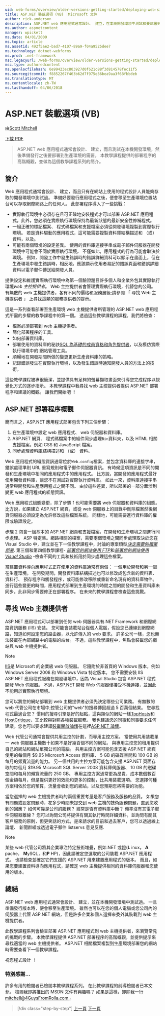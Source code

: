 ```yaml
---
uid: web-forms/overview/older-versions-getting-started/deploying-web-site-projects/asp-net-hosting-options-vb
title: ASP.NET 裝載選項 (VB) |Microsoft 文件
author: rick-anderson
description: ASP.NET web 應用程式通常設計、 建立，在本機開發環境中測試和要部署到實際執行環境 o...
ms.author: aspnetcontent
manager: wpickett
ms.date: 04/01/2009
ms.topic: article
ms.assetid: 492f5ae2-bad7-4107-89a9-f04a9525dee7
ms.technology: dotnet-webforms
ms.prod: .net-framework
msc.legacyurl: /web-forms/overview/older-versions-getting-started/deploying-web-site-projects/asp-net-hosting-options-vb
msc.type: authoredcontent
ms.openlocfilehash: 0e99423ec803927d0f621c88f3d814578fec11f5
ms.sourcegitcommit: f8852267f463b62d7f975e56bea9aa3f68fbbdeb
ms.translationtype: MT
ms.contentlocale: zh-TW
ms.lasthandoff: 04/06/2018
---
```

<a name="aspnet-hosting-options-vb"></a>ASP.NET 裝載選項 (VB)
====================
由[Scott Mitchell](https://twitter.com/ScottOnWriting)

[下載 PDF](http://download.microsoft.com/download/E/8/9/E8920AE6-D441-41A7-8A77-9EF8FF970D8B/aspnet_tutorial01_Basics_vb.pdf)

> ASP.NET web 應用程式通常會設計、 建立，而且測試在本機開發環境，然後準備發行之後要部署到生產環境的需要。 本教學課程提供的部署程序的高階概觀，並做為這個教學課程系列的簡介。


## <a name="introduction"></a>簡介

Web 應用程式通常會設計、 建立，而且只有在網站上使用的程式設計人員能夠存取的開發環境中測試過。 準備好要發行應用程式之後，便會移至生產環境位置站台可以存取網際網路上的任何人。 此部署程序導入了一些挑戰：

- 實際執行環境中必須存在且可正確地安裝程式才可以部署 ASP.NET 應用程式。此外，您必須在實際執行環境保持為最新狀態的最新安全性修補程式。
- 一組正確的標記檔案、 程式碼檔案和支援檔案必須從開發環境複製到實際執行環境。 若是資料驅動的應用程式，這可能需要複製資料庫結構描述和 （或） 資料，以及。
- 可能有兩個環境的設定差異。 使用的資料庫連接字串或電子郵件伺服器在開發環境中可能會不同於實際執行環境。 不僅如此，應用程式的行為可能會取決於環境。 例如，開發工作中發生錯誤時的錯誤詳細資料可以顯示在畫面上，但在生產環境中發生錯誤時，相反地，應該顯示使用者易記的錯誤頁面和錯誤詳細資料以電子郵件傳送給開發人員。

提供設定和維護實際執行環境中為第一個驗證題目許多個人和企業外包其實際執行環境*web 主控提供者*。 Web 主控提供者會管理實際執行環境，代替您的公司。 有無數的 web 主機提供者，各有不同的價格和服務層級;請參閱 「 尋找 Web 主機提供者 」 上尋找這類的服務提供者的提示。

這是一系列查看部署至生產環境 web 主機提供者所管理的 ASP.NET web 應用程式所需的步驟的教學課程中的第一個。 透過這些教學課程的課程，我們將檢查：

- 檔案必須部署到 web 主機提供者。
- 簡化部署程序的工具。
- 如何部署資料庫。
- 部署使用的資料庫的秘訣[SQL 為基礎的成員資格和角色提供者](../../older-versions-security/membership/creating-the-membership-schema-in-sql-server-cs.md)，以及模仿實際執行環境中的 網站管理工具。
- 順暢地在開發期間所做的變更更新生產資料庫的策略。
- 記錄錯誤發生在實際執行環境，以及發生錯誤時通知開發人員的方法上的技術。

這些教學課程被專很簡潔，並提供具有足夠的螢幕擷取畫面來引導您完成程序以視覺化方式的逐步指示。 本教學課程中我尋找 web 主控提供者提供 ASP.NET 部署程序和建議的概觀。 讓我們開始吧 ！

## <a name="an-overview-of-the-aspnet-deployment-process"></a>ASP.NET 部署程序概觀

簡而言之，ASP.NET 應用程式部署包含下列三個步驟：

1. 在生產環境中設定 web 應用程式、 web 伺服器和資料庫。
2. ASP.NET 網頁、 程式碼檔案中的組件同步處理`Bin`資料夾，以及 HTML 相關支援檔案，例如 CSS 和 JavaScript 檔案。
3. 同步處理資料庫結構描述和 （或） 資料。

Web 應用程式的組態資訊通常位於`Web.config`檔案，並包含資料庫的連接字串，錯誤處理準則 URL 重寫規則和電子郵件伺服器資訊。 有時候這項資訊是不同的開發和生產環境中相同的應用程式中的應用程式。 比方說，當開發的應用程式最好使用開發資料庫，讓您不在測試對實際執行資料庫。 如此一來，資料庫連接字串通常與開發和生產應用程式之間不同。 由於這些差異，所以部署的一部分牽涉到變更 web 應用程式的組態資訊。

Web 應用程式組態變更，除了步驟 1 也可能需要將 web 伺服器和資料庫的組態。 比方說，如果建立 ASP.NET 網頁，或從 web 伺服器上的目錄中刪除檔案然後網頁伺服器必須設定為允許修改這些檔案系統。 同樣地，可能需要進行資料庫的權限或驗證設定。


步驟 2 包含一組基本的 ASP.NET 網頁和支援檔案，在開發和生產環境之間進行同步處理。 ASP 特定集。網路相關的檔案，需要兩個環境之間同步處理取決於您在 Visual Studio 中，建立並在下一個教學課程中，討論的專案類型<em>[決定需要的檔案部署](determining-what-files-need-to-be-deployed-vb.md)</em>. 第三個和第四個教學課程- <em>[部署您的網站使用 FTP](deploying-your-site-using-an-ftp-client-vb.md)</em>和<em>[部署您的網站使用 Visual Studio](deploying-your-site-using-visual-studio-vb.md)</em>  -檢查不同的工具和技術用於同步處理這些檔案。

當建置資料導向應用程式正在使用的資料庫通常有兩個： 一個用於開發和另一個在生產環境。 在開發期間，開發資料庫結構描述也可以修改成包含新的資料表、 資料行、 預存程序和觸發程序，或可能修改移除或重新命名現有的資料庫物件。 進行這些變更的時間，應用程式部署到生產環境的時間之間的開發和生產資料庫未同步。此非同步需要修正在部署程序。 在未來的教學課程會檢查這些挑戰。

## <a name="finding-a-web-host-provider"></a>尋找 Web 主機提供者

ASP.NET 應用程式可以部署到任何 web 伺服器具有.NET Framework 和網際網路資訊服務 (IIS) 安裝。 您可能會裝載站台從個人電腦，假設您已連線到網際網路，知道如何設定您的路由器，以允許傳入的 web 要求。 許多公司一樣，您也無法裝載在內部網路中的電腦的站台。 不過，這些教學課程中，焦點會裝載您的網站與 web 主機提供者。

> [!NOTE]
> [IIS](https://www.iis.net/)是 Microsoft 的企業級 web 伺服器。 它隨附於非首頁的 Windows 版本，例如 Windows Server 2008 和 Windows Vista 特定版本。 您不需要安裝 IIS ASP.NET 應用程式服務在開發環境中，因為 Visual Studio 包含 ASP.NET 程式開發 Web 伺服器。 不過，ASP.NET 開發 Web 伺服器僅接受本機連接，並因此不能用於實際執行環境。


您可以將您的網站部署到 web 主機提供者必須先決定哪些公司業務。 有無數的 web 代管公司在市場中;控管公司的"web"的搜尋傳回超過 5 百萬個結果。 您尋找程式最適合您？ 慣用的搜尋引擎是好的起點，這與類似的網站一樣[TopHosts](http://www.tophosts.com/)和[HostCritique](http://www.hostcritique.net/)，其比較與對照各種裝載服務。 我也建議您的同事和同事要求任何建議。您也可以要求建議[裝載開啟論壇](https://forums.asp.net/158.aspx)在這裡[ASP.NET 論壇](https://forums.asp.net/)。

Web 代管公司通常會提供共用主控的計劃，而專用主控方案。 當使用共用裝載單一 web 伺服器主機數十如果不是好幾百個不同的網站。 與專用主控您的租用提供自己的網站和網站單獨公司的電腦。 共用主控方案可能包含支援 ASP.NET 網頁使用的每個月 $9.95 Microsoft Access 資料庫、 5 GB 的磁碟空間和 100 GB 的每月的頻寬流量的能力。 另一個共用的主控方案可能包含支援 ASP.NET 頁面存取的每個月 $19.95 Microsoft SQL Server 2008 資料庫伺服器、 10 GB 的磁碟空間和每月的頻寬流量的 250 GB。 專用主控方案通常更為昂貴，成本數個數百個金額每月，但是提供更好的效能和更多的控制，比共用裝載選項。 您選擇何種方案相依於您的預算，流量會收到您的網站，以及您預期您將需要的功能。

當您選擇的 web 主機提供者時的兩個重要考量是客戶服務及服務的品質。 如果您有問題或設定問題時，花多少時間未提交到 web 主機的技術服務問題，直到您收到的回應？ 如何可靠是公司的服務？ 經常是否有資料庫中斷？ 頻率沒有其電子郵件伺服器離線？ 您可以詢問公司將提供有關其執行時間詳細資料，並詢問有關其客戶服務的原則，但更笑話的方式，是來請求的目前和過去客戶，您可以透過線上論壇、 新聞群組或透過電子郵件 listservs 意見反應.

> [!NOTE]
> 某些 web 代管公司將其企業專注特定技術堆疊，例如.NET 或[燈](http://en.wikipedia.org/wiki/LAMP_stack)(**L** inux， **A** pache， **M**ySQL，和**P** HP)，因此請確定您選取的公司裝載 ASP.NET 應用程式。 也請檢查並確定它們支援的 ASP.NET 用來建置應用程式的版本。 而且，如果您要建置資料導向應用程式，請確定 web 主機提供相同的資料庫伺服器和您使用的版本。


## <a name="summary"></a>總結

ASP.NET web 應用程式通常會設計、 建立，並在本機開發環境中測試過。 一旦準備發行版本時，便會移至生產環境。 雖然也可以在您的個人電腦或您公司內的伺服器上代管 ASP.NET 網站，但是許多企業和個人選擇來委外其裝載到 web 主機提供者。

此教學課程系列會檢查部署 ASP.NET 應用程式到 web 主機提供者，來瀏覽常見的挑戰的步驟。 本教學課程提供 ASP.NET 部署程序的高階概觀，並提供提示來尋找適當的 web 主機提供者。 ASP.NET 相關檔案複製到生產環境部署您的網站時需要查看下一個教學課程。

祝您程式設計 ！

### <a name="special-thanks-to"></a>特別感謝...

許多有用的檢閱者已檢閱本教學課程系列。 在此教學課程的前導檢閱者已本文菲。 檢閱我即將推出的 MSDN 文件有興趣嗎？ 如果是這樣，卸除我一行[ mitchell@4GuysFromRolla.com ](mailto:mitchell@4GuysFromRolla.com)。

> [!div class="step-by-step"]
> [上一頁](users-and-roles-on-the-production-website-cs.md)
> [下一頁](determining-what-files-need-to-be-deployed-vb.md)
